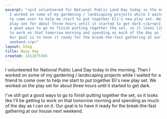 ```yaml
---
excerpt: "<p>I volunteered for National Public Land Day today in the morning. Then
  I worked on some of my gardening / landscaping projects while I waited for a friend
  to come over to help me start to put together Eli's new play set. We worked on the
  play set for about three hours until it started to get dark.</p><p>I've still got
  a good ways to go to finish putting together the set, so it looks like I'll be getting
  to work on that tomorrow morning and spending as much of the day as I can on it.
  Our goal is to have it ready for the break-the-fast gathering at our house next
  weekend.</p>"
layout: blog
title: Busy day
created: 1411875365
---
```

<p>I volunteered for National Public Land Day today in the morning. Then I worked on some of my gardening / landscaping projects while I waited for a friend to come over to help me start to put together Eli's new play set. We worked on the play set for about three hours until it started to get dark.</p><p>I've still got a good ways to go to finish putting together the set, so it looks like I'll be getting to work on that tomorrow morning and spending as much of the day as I can on it. Our goal is to have it ready for the break-the-fast gathering at our house next weekend.</p>
